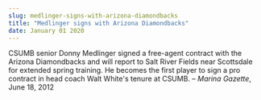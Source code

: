 ```yaml
---
slug: medlinger-signs-with-arizona-diamondbacks
title: "Medlinger signs with Arizona Diamondbacks"
date: January 01 2020
---
```


<p>CSUMB senior Donny Medlinger signed a free-agent contract with the Arizona Diamondbacks and will report to Salt River Fields near Scottsdale for extended spring training. He becomes the first player to sign a pro contract in head coach Walt White's tenure at CSUMB. – <em>Marina Gazette</em>, June 18, 2012
</p>
